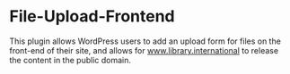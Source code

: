 # File-Upload-Frontend
This plugin allows WordPress users to add an upload form for files on the front-end of their site, and allows for www.library.international to release the content in the public domain.
